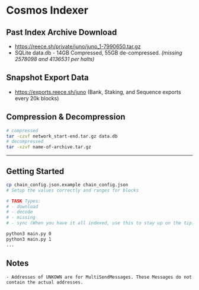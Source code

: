 # Cosmos Indexer

## Past Index Archive Download

- <https://reece.sh/private/juno/juno_1-7990650.tar.gz>
- SQLite data.db - 14GB Compressed, 55GB de-compressed. *(missing 2578098 and 4136531 per halts)*

## Snapshot Export Data

- <https://exports.reece.sh/juno> (Bank, Staking, and Sequence exports every 20k blocks)

## Compression & Decompression

```bash
# compressed
tar -czvf network_start-end.tar.gz data.db
# decompressed
tar -xzvf name-of-archive.tar.gz
```

---

## Getting Started

```bash
cp chain_config.json.example chain_config.json
# Setup the values correctly and ranges for blocks

# TASK Types:
# - download
# - decode
# - missing
# - sync (When you have it all indexed, use this to stay up on the tip. This gets latest chain & downloaded, and downloads / decodes all inbetween)

python3 main.py 0
python3 main.py 1
...
```

## Notes

```text
- Addresses of UNKOWN are for MultiSendMessages. These Messages do not contain the actual addresses.
```
